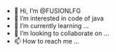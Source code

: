 - 👋 Hi, I’m @FUSIONLFG
- 👀 I’m interested in code of java
- 🌱 I’m currently learning ...
- 💞️ I’m looking to collaborate on ...
- 📫 How to reach me ...

<!---
FUSIONLFG/FUSIONLFG is a ✨ special ✨ repository because its `README.md` (this file) appears on your GitHub profile.
You can click the Preview link to take a look at your changes.
--->
